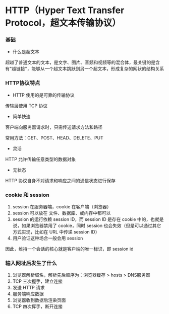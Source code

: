# HTTP（Hyper Text Transfer Protocol，超文本传输协议）


### 基础

* 什么是超文本

超越了普通文本的文本，是文字、图片、音频和视频等的混合体，最关键的是含有"超链接"，能够从一个超文本跳跃到另一个超文本，形成复杂的网状的结构关系


### HTTP协议特点

* HTTP 使用的是可靠的传输协议

传输层使用 TCP 协议


* 简单快速

客户端向服务器请求时，只需传送请求方法和路径

常用方法：GET、POST、HEAD、DELETE、PUT


* 灵活

HTTP 允许传输任意类型的数据对象


* 无状态

HTTP 协议自身不对请求和响应之间的通信状态进行保存


### cookie 和 session

1. session 在服务器端，cookie 在客户端（浏览器）
2. session 可以放在 文件、数据库、或内存中都可以
3. session 的运行依赖 session ID，而 session ID 是存在 cookie 中的，也就是说，如果浏览器禁用了 cookie，同时 session 也会失效（但是可以通过其它方式实现，比如在 URL 中传递 session ID）
4. 用户验证这种场合一般会用 session

因此，维持一个会话的核心就是客户端的唯一标识，即 session id


### 输入网址后发生了什么

1. 浏览器解析域名，解析先后顺序为：浏览器缓存 > hosts > DNS服务器
2. TCP 三次握手，建立连接
3. 发送 HTTP 请求
4. 服务端响应数据
5. 浏览器收到数据后渲染页面
6. TCP 四次挥手，断开连接
